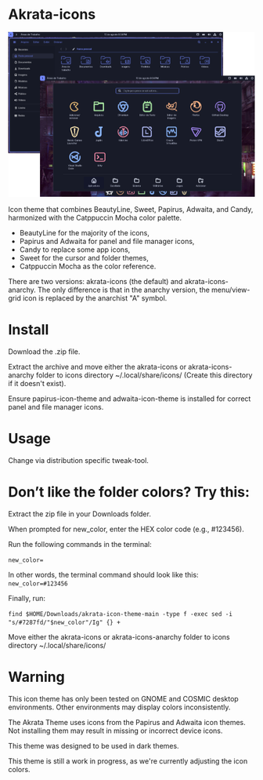 # Akrata-icons
<img src="https://github.com/Akr4ta/akrata-icon-theme/blob/main/ex_image.png" alt="e.g image">

Icon theme that combines BeautyLine, Sweet, Papirus, Adwaita, and Candy, harmonized with the Catppuccin Mocha color palette.
* BeautyLine for the majority of the icons,
* Papirus and Adwaita for panel and file manager icons,
* Candy to replace some app icons,
* Sweet for the cursor and folder themes,
* Catppuccin Mocha as the color reference.

There are two versions: akrata-icons (the default) and akrata-icons-anarchy. The only difference is that in the anarchy version, the menu/view-grid icon is replaced by the anarchist "A" symbol.

# Install
Download the .zip file.

Extract the archive and move either the akrata-icons or akrata-icons-anarchy folder to icons directory ~/.local/share/icons/ (Create this directory if it doesn't exist).

Ensure papirus-icon-theme and adwaita-icon-theme is installed for correct panel and file manager icons.

# Usage
Change via distribution specific tweak-tool.

# Don’t like the folder colors? Try this:

Extract the zip file in your Downloads folder.

When prompted for new_color, enter the HEX color code (e.g., #123456).

Run the following commands in the terminal:

`new_color=`

In other words, the terminal command should look like this: `new_color=#123456`

Finally, run:

`find $HOME/Downloads/akrata-icon-theme-main -type f -exec sed -i "s/#7287fd/"$new_color"/Ig" {} +`

Move either the akrata-icons or akrata-icons-anarchy folder to icons directory ~/.local/share/icons/

# Warning
This icon theme has only been tested on GNOME and COSMIC desktop environments. Other environments may display colors inconsistently.

The Akrata Theme uses icons from the Papirus and Adwaita icon themes. Not installing them may result in missing or incorrect device icons.

This theme was designed to be used in dark themes.

This theme is still a work in progress, as we're currently adjusting the icon colors.
